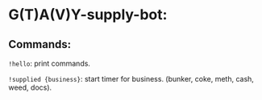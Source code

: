 # G(T)A(V)Y-supply-bot:
## Commands:

`!hello`: print commands.

`!supplied {business}`: start timer for business. (bunker, coke, meth, cash, weed, docs).
